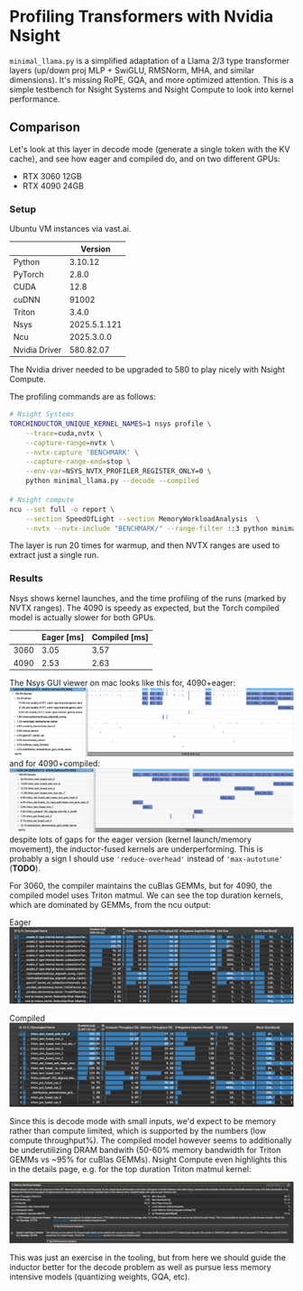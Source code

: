 # Profiling Transformers with Nvidia Nsight

`minimal_llama.py` is a simplified adaptation of a Llama 2/3 type transformer layers (up/down proj MLP + SwiGLU, RMSNorm, MHA, and similar dimensions). It's missing RoPE, GQA, and more optimized attention. This is a simple testbench for Nsight Systems and Nsight Compute to look into kernel performance.

## Comparison

Let's look at this layer in decode mode (generate a single token with the KV cache), and see how eager and compiled do, and on two different GPUs:
- RTX 3060 12GB
- RTX 4090 24GB

### Setup

Ubuntu VM instances via vast.ai.

| | Version |
|---|---|
| Python| 3.10.12 |
| PyTorch | 2.8.0 |
| CUDA | 12.8 | 12.8 |
| cuDNN | 91002 |
| Triton | 3.4.0 |
| Nsys | 2025.5.1.121 |
| Ncu | 2025.3.0.0 |
| Nvidia Driver | 580.82.07 |

The Nvidia driver needed to be upgraded to 580 to play nicely with Nsight Compute.

The profiling commands are as follows:
```bash
# Nsight Systems
TORCHINDUCTOR_UNIQUE_KERNEL_NAMES=1 nsys profile \
    --trace=cuda,nvtx \
    --capture-range=nvtx \
    --nvtx-capture 'BENCHMARK' \
    --capture-range-end=stop \
    --env-var=NSYS_NVTX_PROFILER_REGISTER_ONLY=0 \
    python minimal_llama.py --decode --compiled

# Nsight compute
ncu --set full -o report \
    --section SpeedOfLight --section MemoryWorkloadAnalysis  \
    --nvtx --nvtx-include "BENCHMARK/" --range-filter ::3 python minimal_llama.py --decode --compiled
```

The layer is run 20 times for warmup, and then NVTX ranges are used to extract just a single run.

### Results

Nsys shows kernel launches, and the time profiling of the runs (marked by NVTX ranges). The 4090 is speedy as expected, but the Torch compiled model is actually slower for both GPUs.

| | Eager \[ms\] | Compiled \[ms\] |
|---|---|---|
| 3060 | 3.05 | 3.57 |
| 4090 | 2.53 | 2.63 |

The Nsys GUI viewer on mac looks like this for, 4090+eager:
![RTX4090 Eager Nsys Timeline](assets/4090-eager-nsys.png)
and for 4090+compiled:
![RTX4090 Compiled Nsys Timeline](assets/4090-compiled-nsys.png)
despite lots of gaps for the eager version (kernel launch/memory movement), the inductor-fused kernels are underperforming. This is probably a sign I should use `'reduce-overhead'` instead of `'max-autotune'` (**TODO**). 

For 3060, the compiler maintains the cuBlas GEMMs, but for 4090, the compiled model uses Triton matmul. We can see the top duration kernels, which are dominated by GEMMs, from the ncu output:

Eager
![RTX4090 Eager Ncu Kernels](assets/4090-eager-ncu.png)

Compiled
![RTX4090 Compiled Ncu Kernels](assets/4090-compiled-ncu.png)

Since this is decode mode with small inputs, we'd expect to be memory rather than compute limited, which is supported by the numbers (low compute throughput%). The compiled model however seems to additionally be underutilizing DRAM bandwith (50-60% memory bandwidth for Triton GEMMs vs ~95% for cuBlas GEMMs). Nsight Compute even highlights this in the details page, e.g. for the top duration Triton matmul kernel:

![RTX4090 Compiled Ncu Details](assets/4090-compiled-ncu-details.png)

This was just an exercise in the tooling, but from here we should guide the inductor better for the decode problem as well as pursue less memory intensive models (quantizing weights, GQA, etc).

